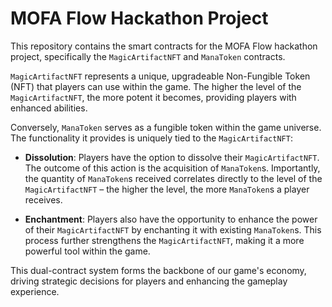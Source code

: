 # MOFA Flow Hackathon Project

This repository contains the smart contracts for the MOFA Flow hackathon project, specifically the `MagicArtifactNFT` and `ManaToken` contracts.

`MagicArtifactNFT` represents a unique, upgradeable Non-Fungible Token (NFT) that players can use within the game. The higher the level of the `MagicArtifactNFT`, the more potent it becomes, providing players with enhanced abilities.

Conversely, `ManaToken` serves as a fungible token within the game universe. The functionality it provides is uniquely tied to the `MagicArtifactNFT`:

- **Dissolution**: Players have the option to dissolve their `MagicArtifactNFT`. The outcome of this action is the acquisition of `ManaToken`s. Importantly, the quantity of `ManaToken`s received correlates directly to the level of the `MagicArtifactNFT` – the higher the level, the more `ManaToken`s a player receives.

- **Enchantment**: Players also have the opportunity to enhance the power of their `MagicArtifactNFT` by enchanting it with existing `ManaToken`s. This process further strengthens the `MagicArtifactNFT`, making it a more powerful tool within the game.

This dual-contract system forms the backbone of our game's economy, driving strategic decisions for players and enhancing the gameplay experience.
